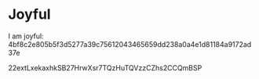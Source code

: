 # Joyful

I am joyful: 4bf8c2e805b5f3d5277a39c75612043465659dd238a0a4e1d81184a9172ad37e


22extLxekaxhkSB27HrwXsr7TQzHuTQVzzCZhs2CCQmBSP